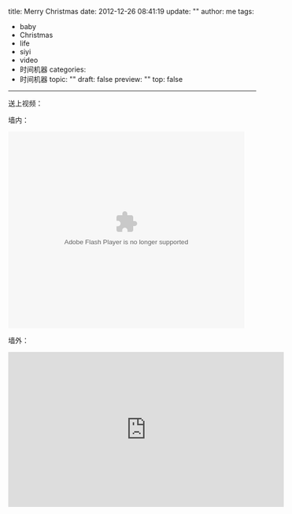 title: Merry Christmas
date: 2012-12-26 08:41:19
update: ""
author: me
tags:
- baby
- Christmas
- life
- siyi
- video
- 时间机器
categories:
- 时间机器
topic: ""
draft: false
preview: ""
top: false


---


<p>送上视频：</p>
<p>墙内：</p>
<p><embed src="http://player.youku.com/player.php/sid/XNjUxNzE1NTky/v.swf" allowFullScreen="true" quality="high" width="480" height="400" align="middle" allowScriptAccess="always" type="application/x-shockwave-flash"></embed></p>
<p>墙外：</p>
<p><iframe width="560" height="315" src="http://www.youtube.com/embed/pcL_oZLkfNU" frameborder="0" allowfullscreen></iframe></p>
